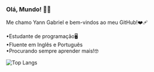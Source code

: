 ### Olá, Mundo! 👋🏻
Me chamo Yann Gabriel e bem-vindos ao meu GitHub!❤️‍🩹

•Estudante de programação🖥️
<br>
•Fluente em Inglês e Português
<br>
•Procurando sempre aprender mais!🤓
<br>

![Top Langs](https://github-readme-stats.vercel.app/api/top-langs/?username=YannGabriel&layout=compact)


